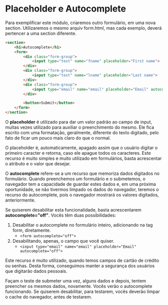 # Placeholder e Autocomplete

Para exemplificar este módulo, criaremos outro formulário, em uma nova section. Utilizaremos o mesmo arquiv form.html, mas cada exemplo, deverá pertencer a uma section diferente.

```html
<section>
    <h1>Autocomplete</h1>
    <form>
        <div class="form-group">
            <input type="text" name="fname" placeholder="First name">
        </div>
        <div class="form-group">
            <input type="text" name="lname" placeholder="Last name">
        </div>
        <div class="form-group">
            <input type="email" name="email" placeholder="Email" autocomplete="off">
        </div>

        <button>Submit</button>
    </form>
</section>
```

O **placeholder** é utilizado para dar um valor padrão ao campo de input, muitas vezes utilizado para auxiliar o preenchimento do mesmo. Ele fica escrito com uma formatação, geralmente, diferente do texto digitado, pelo fato de ficar um pouco mais claro do que o normal.

O placeholder é, automaticamente, apagado assim que o usuário digitar o primeiro caracter e retorna, caso ele apague todos os caracteres. Este recurso é muito simples e muito utilizado em formulários, basta acrescentar o atributo e o valor que desejar.

O **autocomplete** refere-se a um recurso que memoriza dados digitados no formulário. Quando preenchemos um formulário e o submetemos, o navegador tem a capacidade de guardar estes dados e, em uma próxima oportunidade, se não tivermos limpado os dados do navegador, teremos o recurso do autocomplete, pois o navegador mostrará os valores digitados, anteriormente.

Se quiserem desabilitar esta funcionalidade, basta acrescentarem **autocomplete="off"**. Vocês têm duas possibilidades:

1. Desabilitar o autocomplete no formulário inteiro, adicionando na tag form, diretamente.
    * `<form autocomplete="off">`
2. Desabilitando, apenas, o campo que você quiser.
    * `<input type="email" name="email" placeholder="Email" autocomplete="off">`

Este recurso é muito utilizado, quando temos campos de cartão de crédito ou senhas. Desta forma, conseguimos manter a segurança dos usuários que digitarão dados pessoais.

Façam o teste de submeter uma vez, alguns dados e depois, tentem preencher os mesmos dados, novamente. Vocês verão o autocomplete funcionando. Se quiserem desabilitar, para testarem, vocês deverão limpar o cache do navegador, antes de testarem.
